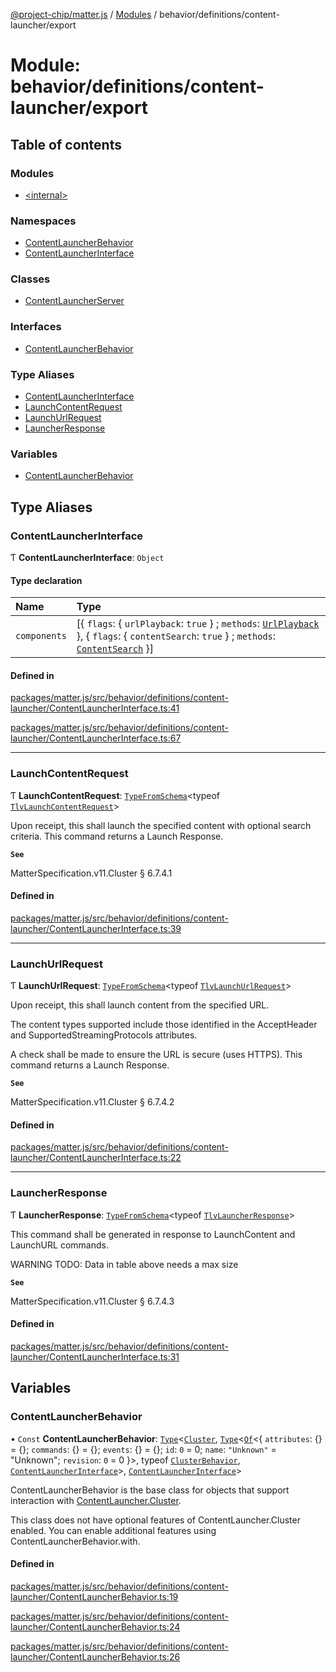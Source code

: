 [@project-chip/matter.js](../README.md) / [Modules](../modules.md) / behavior/definitions/content-launcher/export

# Module: behavior/definitions/content-launcher/export

## Table of contents

### Modules

- [\<internal\>](behavior_definitions_content_launcher_export._internal_.md)

### Namespaces

- [ContentLauncherBehavior](behavior_definitions_content_launcher_export.ContentLauncherBehavior.md)
- [ContentLauncherInterface](behavior_definitions_content_launcher_export.ContentLauncherInterface.md)

### Classes

- [ContentLauncherServer](../classes/behavior_definitions_content_launcher_export.ContentLauncherServer.md)

### Interfaces

- [ContentLauncherBehavior](../interfaces/behavior_definitions_content_launcher_export.ContentLauncherBehavior-1.md)

### Type Aliases

- [ContentLauncherInterface](behavior_definitions_content_launcher_export.md#contentlauncherinterface)
- [LaunchContentRequest](behavior_definitions_content_launcher_export.md#launchcontentrequest)
- [LaunchUrlRequest](behavior_definitions_content_launcher_export.md#launchurlrequest)
- [LauncherResponse](behavior_definitions_content_launcher_export.md#launcherresponse)

### Variables

- [ContentLauncherBehavior](behavior_definitions_content_launcher_export.md#contentlauncherbehavior)

## Type Aliases

### ContentLauncherInterface

Ƭ **ContentLauncherInterface**: `Object`

#### Type declaration

| Name | Type |
| :------ | :------ |
| `components` | [\{ `flags`: \{ `urlPlayback`: ``true``  } ; `methods`: [`UrlPlayback`](../interfaces/behavior_definitions_content_launcher_export.ContentLauncherInterface.UrlPlayback.md)  }, \{ `flags`: \{ `contentSearch`: ``true``  } ; `methods`: [`ContentSearch`](../interfaces/behavior_definitions_content_launcher_export.ContentLauncherInterface.ContentSearch.md)  }] |

#### Defined in

[packages/matter.js/src/behavior/definitions/content-launcher/ContentLauncherInterface.ts:41](https://github.com/project-chip/matter.js/blob/558e12c94a201592c28c7bc0743705360b3e5ca6/packages/matter.js/src/behavior/definitions/content-launcher/ContentLauncherInterface.ts#L41)

[packages/matter.js/src/behavior/definitions/content-launcher/ContentLauncherInterface.ts:67](https://github.com/project-chip/matter.js/blob/558e12c94a201592c28c7bc0743705360b3e5ca6/packages/matter.js/src/behavior/definitions/content-launcher/ContentLauncherInterface.ts#L67)

___

### LaunchContentRequest

Ƭ **LaunchContentRequest**: [`TypeFromSchema`](tlv_export.md#typefromschema)\<typeof [`TlvLaunchContentRequest`](cluster_export.ContentLauncher.md#tlvlaunchcontentrequest)\>

Upon receipt, this shall launch the specified content with optional search criteria. This command returns a Launch
Response.

**`See`**

MatterSpecification.v11.Cluster § 6.7.4.1

#### Defined in

[packages/matter.js/src/behavior/definitions/content-launcher/ContentLauncherInterface.ts:39](https://github.com/project-chip/matter.js/blob/558e12c94a201592c28c7bc0743705360b3e5ca6/packages/matter.js/src/behavior/definitions/content-launcher/ContentLauncherInterface.ts#L39)

___

### LaunchUrlRequest

Ƭ **LaunchUrlRequest**: [`TypeFromSchema`](tlv_export.md#typefromschema)\<typeof [`TlvLaunchUrlRequest`](cluster_export.ContentLauncher.md#tlvlaunchurlrequest)\>

Upon receipt, this shall launch content from the specified URL.

The content types supported include those identified in the AcceptHeader and SupportedStreamingProtocols attributes.

A check shall be made to ensure the URL is secure (uses HTTPS). This command returns a Launch Response.

**`See`**

MatterSpecification.v11.Cluster § 6.7.4.2

#### Defined in

[packages/matter.js/src/behavior/definitions/content-launcher/ContentLauncherInterface.ts:22](https://github.com/project-chip/matter.js/blob/558e12c94a201592c28c7bc0743705360b3e5ca6/packages/matter.js/src/behavior/definitions/content-launcher/ContentLauncherInterface.ts#L22)

___

### LauncherResponse

Ƭ **LauncherResponse**: [`TypeFromSchema`](tlv_export.md#typefromschema)\<typeof [`TlvLauncherResponse`](cluster_export.ContentLauncher.md#tlvlauncherresponse)\>

This command shall be generated in response to LaunchContent and LaunchURL commands.

WARNING TODO: Data in table above needs a max size

**`See`**

MatterSpecification.v11.Cluster § 6.7.4.3

#### Defined in

[packages/matter.js/src/behavior/definitions/content-launcher/ContentLauncherInterface.ts:31](https://github.com/project-chip/matter.js/blob/558e12c94a201592c28c7bc0743705360b3e5ca6/packages/matter.js/src/behavior/definitions/content-launcher/ContentLauncherInterface.ts#L31)

## Variables

### ContentLauncherBehavior

• `Const` **ContentLauncherBehavior**: [`Type`](../interfaces/behavior_cluster_export.ClusterBehavior.Type.md)\<[`Cluster`](../interfaces/cluster_export.ContentLauncher.Cluster.md), [`Type`](../interfaces/behavior_cluster_export.ClusterBehavior.Type.md)\<[`Of`](../interfaces/cluster_export.ClusterType.Of.md)\<\{ `attributes`: {} = \{}; `commands`: {} = \{}; `events`: {} = \{}; `id`: ``0`` = 0; `name`: ``"Unknown"`` = "Unknown"; `revision`: ``0`` = 0 }\>, typeof [`ClusterBehavior`](behavior_cluster_export.ClusterBehavior.md), [`ContentLauncherInterface`](behavior_definitions_content_launcher_export.md#contentlauncherinterface)\>, [`ContentLauncherInterface`](behavior_definitions_content_launcher_export.md#contentlauncherinterface)\>

ContentLauncherBehavior is the base class for objects that support interaction with [ContentLauncher.Cluster](cluster_export.ContentLauncher.md#cluster).

This class does not have optional features of ContentLauncher.Cluster enabled. You can enable additional features
using ContentLauncherBehavior.with.

#### Defined in

[packages/matter.js/src/behavior/definitions/content-launcher/ContentLauncherBehavior.ts:19](https://github.com/project-chip/matter.js/blob/558e12c94a201592c28c7bc0743705360b3e5ca6/packages/matter.js/src/behavior/definitions/content-launcher/ContentLauncherBehavior.ts#L19)

[packages/matter.js/src/behavior/definitions/content-launcher/ContentLauncherBehavior.ts:24](https://github.com/project-chip/matter.js/blob/558e12c94a201592c28c7bc0743705360b3e5ca6/packages/matter.js/src/behavior/definitions/content-launcher/ContentLauncherBehavior.ts#L24)

[packages/matter.js/src/behavior/definitions/content-launcher/ContentLauncherBehavior.ts:26](https://github.com/project-chip/matter.js/blob/558e12c94a201592c28c7bc0743705360b3e5ca6/packages/matter.js/src/behavior/definitions/content-launcher/ContentLauncherBehavior.ts#L26)
